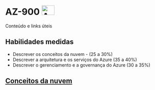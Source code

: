 # AZ-900 <img alt="Azure" height="30" width="40" src="https://cdn.jsdelivr.net/gh/devicons/devicon/icons/azure/azure-original.svg" />
Conteúdo e links úteis

## Habilidades medidas
* Descrever os conceitos da nuvem - (25 a 30%)
* Descrever a arquitetura e os serviços do Azure (35 a 40%)
* Descrever o gerenciamento e a governança do Azure (30 a 35%)

## <a href=https://docs.microsoft.com/pt-br/learn/paths/microsoft-azure-fundamentals-describe-cloud-concepts/> Conceitos da nuvem
